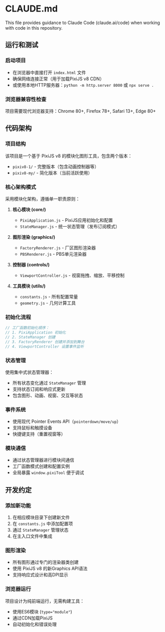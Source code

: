 # CLAUDE.md

This file provides guidance to Claude Code (claude.ai/code) when working with code in this repository.

## 运行和测试

### 启动项目
- 在浏览器中直接打开 `index.html` 文件
- 确保网络连接正常（用于加载PixiJS v8 CDN）
- 或使用本地HTTP服务器：`python -m http.server 8000` 或 `npx serve .`

### 浏览器兼容性检查
项目需要现代浏览器支持：Chrome 80+, Firefox 78+, Safari 13+, Edge 80+

## 代码架构

### 项目结构
该项目是一个基于 PixiJS v8 的模块化图形工具，包含两个版本：
- `pixiv8-1/` - 完整版本（包含动画控制器等）
- `pixiv8-my/` - 简化版本（当前活跃使用）

### 核心架构模式
采用模块化架构，遵循单一职责原则：

1. **核心模块 (core/)**
   - `PixiApplication.js` - PixiJS应用初始化和配置
   - `StateManager.js` - 统一状态管理（发布订阅模式）

2. **图形渲染 (graphics/)**  
   - `FactoryRenderer.js` - 厂区图形渲染器
   - `PBSRenderer.js` - PBS单元渲染器

3. **控制器 (controls/)**
   - `ViewportController.js` - 视窗拖拽、缩放、平移控制

4. **工具模块 (utils/)**
   - `constants.js` - 所有配置常量
   - `geometry.js` - 几何计算工具

### 初始化流程
```javascript
// 工厂函数初始化顺序：
// 1. PixiApplication 初始化
// 2. StateManager 创建
// 3. FactoryRenderer 创建并添加到舞台
// 4. ViewportController 设置事件监听
```

### 状态管理
使用集中式状态管理器：
- 所有状态变化通过 `StateManager` 管理
- 支持状态订阅和响应式更新
- 包含图形、动画、视窗、交互等状态

### 事件系统
- 使用现代 Pointer Events API（`pointerdown/move/up`）
- 支持鼠标和触摸设备
- 快捷键支持（重置视窗等）

### 模块通信
- 通过状态管理器进行模块间通信
- 工厂函数模式创建和配置实例
- 全局暴露 `window.pixiTool` 便于调试

## 开发约定

### 添加新功能
1. 在相应模块目录下创建新文件
2. 在 `constants.js` 中添加配置项
3. 通过 `StateManager` 管理状态
4. 在主入口文件中集成

### 图形渲染
- 所有图形通过专门的渲染器类创建
- 使用 PixiJS v8 的新Graphics API语法
- 支持响应式设计和高DPI显示

### 浏览器运行
项目设计为纯前端运行，无需构建工具：
- 使用ES6模块 (`type="module"`)
- 通过CDN加载PixiJS
- 自动初始化和错误处理